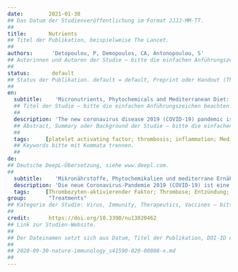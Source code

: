```yaml
---
date:        2021-01-30
## Das Datum der Studienveröffentlichung im Format JJJJ-MM-TT.
##
title:       Nutrients
## Titel der Publikation, beispielweise The Lancet.
##
authors:      'Detopoulou, P, Demopoulos, CA, Antonopoulou, S'
## Autorinnen und Autoren der Studie – bitte die einfachen Anführungszeichen beachten!
##
status:       default
## Status der Publikation. default = default, Preprint oder Handout (Thesenpapier)
##
en:
  subtitle:    'Micronutrients, Phytochemicals and Mediterranean Diet: A Potential Protective Role against COVID-19 through Modulation of PAF Actions and Metabolism'
  ## Titel der Studie – bitte die einfachen Anführungszeichen beachten!
  ##
  description: 'The new coronavirus disease 2019 (COVID-19) pandemic is an emerging situation with high rates of morbidity and mortality, in the pathophysiology of which inflammation and thrombosis are implicated. The disease is directly connected to the nutritional status of patients and a well-balanced diet is recommended by official sources. Recently, the role of platelet activating factor (PAF) was suggested in the pathogenesis of COVID-19. In the present review several micronutrients (vitamin A, vitamin C, vitamin E, vitamin D, selenium, omega-3 fatty acids, and minerals), phytochemicals and Mediterranean diet compounds with potential anti-COVID activity are presented. We further underline that the well-known anti-inflammatory and anti-thrombotic actions of the investigated nutrients and/or holistic dietary schemes, such as the Mediterranean diet, are also mediated through PAF. In conclusion, there is no single food to prevent coronavirus Although the relationship between PAF and COVID-19 is not robust, a healthy diet containing PAF inhibitors may target both inflammation and thrombosis and prevent the deleterious effects of COVID-19. The next step is the experimental confirmation or not of the PAF-COVID-19 hypothesis. '
  ## Abstract, Summary oder Background der Studie – bitte die einfachen Anführungszeichen beachten!
  ##
  tags:     [platelet activating factor; thrombosis; inflammation; Mediterranean diet; PAF-inhibitors]
  ## Keywords bitte mit Kommata trennen.
  ##
de: 
## Deutsche DeepL-Übersetzung, siehe www.deepl.com.
##
  subtitle:    'Mikronährstoffe, Phytochemikalien und mediterrane Ernährung: Eine mögliche Schutzfunktion gegen COVID-19 durch Modulation der PAF-Wirkung und des Stoffwechsels'
  description: 'Die neue Coronavirus-Pandemie 2019 (COVID-19) ist eine neue Situation mit hoher Morbidität und Mortalität, an deren Pathophysiologie Entzündung und Thrombose beteiligt sind. Die Krankheit steht in direktem Zusammenhang mit dem Ernährungszustand der Patienten, und eine ausgewogene Ernährung wird von offizieller Seite empfohlen. Kürzlich wurde die Rolle des plättchenaktivierenden Faktors (PAF) bei der Pathogenese von COVID-19 vermutet. In der vorliegenden Übersicht werden verschiedene Mikronährstoffe (Vitamin A, Vitamin C, Vitamin E, Vitamin D, Selen, Omega-3-Fettsäuren und Mineralien), sekundäre Pflanzenstoffe und Verbindungen der mediterranen Ernährung mit potenzieller Anti-COVID-Aktivität vorgestellt. Wir betonen ferner, dass die bekannten entzündungshemmenden und antithrombotischen Wirkungen der untersuchten Nährstoffe und/oder ganzheitlichen Ernährungsformen wie der mediterranen Ernährung auch über PAF vermittelt werden. Obwohl der Zusammenhang zwischen PAF und COVID-19 nicht eindeutig ist, kann eine gesunde Ernährung mit PAF-Inhibitoren sowohl die Entzündung als auch die Thrombose bekämpfen und die schädlichen Auswirkungen von COVID-19 verhindern. Der nächste Schritt ist die experimentelle Bestätigung der PAF-COVID-19-Hypothese oder nicht.'
  tags:     [Thrombozyten-aktivierender Faktor; Thrombose; Entzündung; mediterrane Ernährung; PAF-Hemmer]
group:       "Treatments"
## Kategorie der Studie: Virus, Immunity, Therapeutics, Vaccines – bitte die Anführungszeichen beachten!
##
credit:      https://doi.org/10.3390/nu13020462
## Link zur Studien-Website.
##
## Der Dateinamen setzt sich aus Datum, Titel der Publikation, DOI-ID der Studie (nach dem letzten Slash) und der Dateiendung zusammen. Bitte den Unterstrich vor der DOI-ID beachten!
##
## 2020-09-30-nature-immunology_s41590-020-00808-x.md
##
---
```

<object data="{{ page.link }}" style='height:calc(100vh - 400px); width: 100%' type='application/pdf'></object>